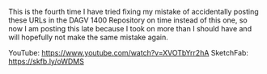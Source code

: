 This is the fourth time I have tried fixing my mistake of accidentally posting these URLs in the DAGV 1400 Repository on time instead of this one, 
so now I am posting this late because I took on more than I should have and will hopefully not make the same mistake again.

YouTube: https://www.youtube.com/watch?v=XVOTbYrr2hA
SketchFab: https://skfb.ly/oWDMS
